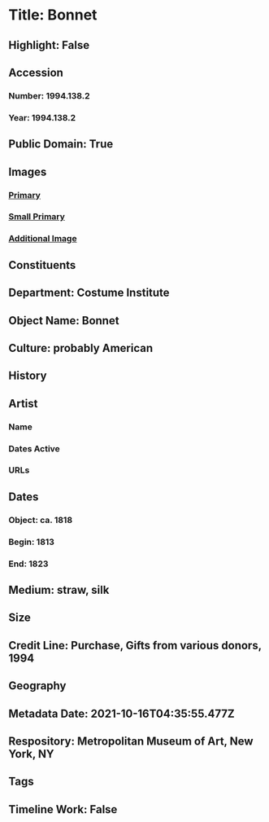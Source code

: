# Title: Bonnet
## Highlight: False
## Accession
### Number: 1994.138.2
### Year: 1994.138.2
## Public Domain: True
## Images
### [Primary](https://images.metmuseum.org/CRDImages/ci/original/1994.138.2.jpg)
### [Small Primary](https://images.metmuseum.org/CRDImages/ci/web-large/1994.138.2.jpg)
### [Additional Image](https://images.metmuseum.org/CRDImages/ci/original/1994.138.2_B.jpg)
## Constituents
## Department: Costume Institute
## Object Name: Bonnet
## Culture: probably American
## History
## Artist
### Name
### Dates Active
### URLs
## Dates
### Object: ca. 1818
### Begin: 1813
### End: 1823
## Medium: straw, silk
## Size
## Credit Line: Purchase, Gifts from various donors, 1994
## Geography
## Metadata Date: 2021-10-16T04:35:55.477Z
## Respository: Metropolitan Museum of Art, New York, NY
## Tags
## Timeline Work: False